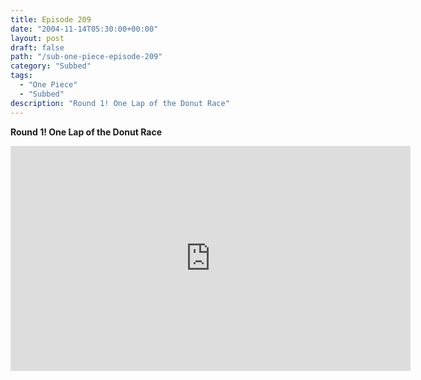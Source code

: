 ```yaml
---
title: Episode 209
date: "2004-11-14T05:30:00+00:00"
layout: post
draft: false
path: "/sub-one-piece-episode-209"
category: "Subbed"
tags:
  - "One Piece"
  - "Subbed"
description: "Round 1! One Lap of the Donut Race"
---
```


**Round 1! One Lap of the Donut Race**

<iframe width="640" height="360" src="https://www.rapidvideo.com/e/FXQGRDAX2K" frameborder="0" marginwidth=0 marginheight=0 scrolling=no allowfullscreen></iframe>

